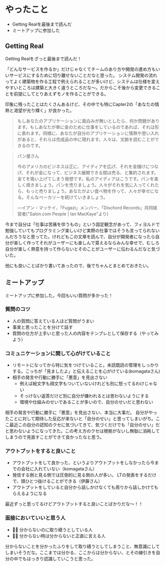 # やったこと
- Getting Realを最後まで読んだ
- ミートアップに参加した

## Getting Real
Getting Realをざっと最後まで読んだ！

「どんなサービスを作るか」だけじゃなくてチームのあり方や開発の進め方もいいサービスにするために切り離せないことだなと思った。
システム開発の流れってよく建築物を作る工程で例えられることが多いけど、システムは仕様を変えやすいところは建築と大きく違うところだな〜。だからこそ後から変更できることを前提にしてとりあえずモノを作ることができる。

印象に残ったことはたくさんあるけど、その中でも特にCapter2の「あなたの情熱と渇望が光り輝く」が良かった。

> もしあなたのアプリケーションに面白みが無いとしたら、何か問題があります。もしあなたが単に金のために仕事をしているのであれば、それは形に表れます。同様に、あなたが自分のアプリケーションに情熱や思い入れがあると、それらは完成品の中に現れます。人々は、文脈を読むことができるのです。

> パン屋さん
> 
> 今のアメリカのビジネスは正に、アイディアを広げ、それを金儲けにつなげ、それが金になって、ビジネス展開できる間は売る、と集約されます。全てを吸い上げてしまう発想です。私のアイディアはこうです。パンを楽しく焼きましょう。パンを売りましょう。人々がそれを気に入ってくれたら、もっと売りましょう。あなたがよい食べ物を作って、人々が幸せになる。そんなベーカリーを続けていきましょう。
> 
> —イアン・マッケイ、「Fugazi」メンバー、「Dischord Records」共同経営者("Salon.com People | Ian MacKaye"より)

今まで自分は「仕事は苦痛を伴うもの」という固定観念があって、フィヨルドで勉強していてもプログラミング楽しいけど実際の仕事ではそうも言ってられないんだろうなと思ってた。けれどもこの文章を読んで、自分が開発者になったら自分が楽しく作ってそれがユーザーにも楽しんで貰えるならみんな幸せで、むしろ自分が楽しく熱意を持って作らないとそのことがユーザーに伝わるんだなと気づいた。

他にも良いことばかり書いてあったので、後でちゃんとまとめておきたい。

## ミートアップ
ミートアップに参加した。今回もいい質問が多かった！

### 質問のコツ
- 人の質問に答えている人ほど質問がうまい
- 事実と思ったことを分けて話す
- 質問の仕方が上手いと思った人の内容をテンプレとして保存する（やってみよう）

### コミュニケーションに関して心がけていること
- リモートになってから特に気をつけていること。未読既読の管理をしっかりする。こっちが「見ましたよ」と伝えることを心がけている(komagataさん)
- 相手の発言や行動に勝手に「悪意」を見出さない
    - 例えば絵文字も顔文字もついていないけれども別に怒ってるわけじゃない
    - そっけない返答だけど別に自分が嫌われるとは思わないようにする
    - 環境や仕組みのせいであることが多いので、自分のせいだと思わない

相手の発言や行動に勝手に「悪意」を見出さない、本当に大事だ。
自分がやったことに対して期待した反応が来ないと「自分のせい」と思ってしまいがち。ここ最近この自分の認知のクセに気づいてきて、気づくだけでも「自分のせい」だと思わないようになってきた。この考え方のクセは根拠がないし無駄に消耗してしまうので見直すことができて良かったなと思う。

### アウトプットをすると良いこと
- アウトプットをして良かった、というよりアウトプットをしなかったら今までの会社に入れていない（komagataさん）
- 発信する側と見る側では圧倒的に見る側の人が多い。 LTの発表をするだけで、頭ひとつ抜けることができる（伊藤さん）
- アウトプットをしていると自分から話しかけなくても周りから話しかけてもらえるようになる

最近ずっと思ってるけどアウトプットすると良いことばかりだな〜！！

### 面接においていいと思う人
- 🙅‍♂️ 分からないのに取り繕うとしている人
- 🙆‍♀️ 分からない時は分からないと正直に言える人

分からないことを分かったふりをして取り繕うとしてしまうこと、無意識にしてしまいそうだな。ここまでは分かる、ここからは分からない、とその線引きを自分の中でもはっきり認識していこうと思った。

